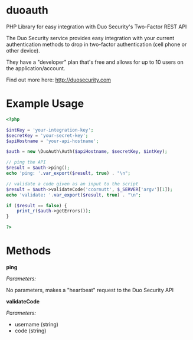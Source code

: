 duoauth
=======

PHP Library for easy integration with Duo Security's Two-Factor REST API

The Duo Security service provides easy integration with your current authentication methods
to drop in two-factor authentication (cell phone or other device).

They have a "developer" plan that's free and allows for up to 10 users on the application/account.

Find out more here: http://duosecurity.com


Example Usage
=================

```php
<?php

$intKey = 'your-integration-key';
$secretKey = 'your-secret-key';
$apiHostname = 'your-api-hostname';

$auth = new \DuoAuth\Auth($apiHostname, $secretKey, $intKey);

// ping the API
$result = $auth->ping();
echo 'ping: '.var_export($result, true) . "\n";

// validate a code given as an input to the script
$result = $auth->validateCode('ccornutt', $_SERVER['argv'][1]);
echo 'validate: '.var_export($result, true) . "\n";

if ($result == false) {
    print_r($auth->getErrors());
}

?>
```

Methods
==================

**ping**

*Parameters:*

No parameters, makes a "heartbeat" request to the Duo Security API

**validateCode**

*Parameters:*

- username (string)
- code (string)

